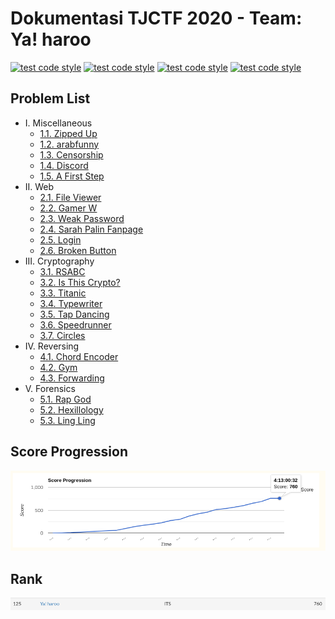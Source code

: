 # Dokumentasi TJCTF 2020 - Team: Ya! haroo
[![test code style](https://img.shields.io/badge/Author-Izuru%20Sakamaki-a6e3e9)](https://github.com/IzuruSakamaki)
[![test code style](https://img.shields.io/badge/Name-Mohammad%20Ifaizul%20Hasan-00adb5)](https://github.com/IzuruSakamaki)
[![test code style](https://img.shields.io/badge/NRP-05311840000029-393e46)](https://github.com/IzuruSakamaki)
[![test code style](https://img.shields.io/badge/Lecturers-Mr.%20Ridho%20Rahman%20Hariadi,%20S.Kom.,%20M.Sc.-222831)](https://id.linkedin.com/in/ridho-rahman-hariadi-bb1402109)

## Problem List
- I. Miscellaneous
    - [1.1. Zipped Up](./Zipped-Up/README.md)
    - [1.2. arabfunny](./arabfunny/README.md)
    - [1.3. Censorship](./Censorship/README.md)
    - [1.4. Discord](./Discord/README.md)
    - [1.5. A First Step](./A-First-Step/README.md)
- II. Web
    - [2.1. File Viewer](./File-Viewer/README.md)
    - [2.2. Gamer W](./Gamer-W/README.md)
    - [2.3. Weak Password](./Weak-Password/README.md)
    - [2.4. Sarah Palin Fanpage](./Sarah-Palin-Fanpage/README.md)
    - [2.5. Login](./Login/README.md)
    - [2.6. Broken Button](./Broken-Button/README.md)
- III. Cryptography
    - [3.1. RSABC](./RSABC/README.md)
    - [3.2. Is This Crypto?](./Is-This-Crypto/README.md)
    - [3.3. Titanic](./Titanic/README.md)
    - [3.4. Typewriter](./Typewriter/README.md)
    - [3.5. Tap Dancing](./Tap-Dancing/README.md)
    - [3.6. Speedrunner](./Speedrunner/README.md)
    - [3.7. Circles](./Circles/README.md)
- IV. Reversing
    - [4.1. Chord Encoder](./Chord-Encoder/README.md)
    - [4.2. Gym](./Gym/README.md)
    - [4.3. Forwarding](./Forwarding/README.md)
- V. Forensics
    - [5.1. Rap God](./Rap-God/README.md)
    - [5.2. Hexillology](./Hexillology/README.md)
    - [5.3. Ling Ling](./Ling-Ling/README.md)

## Score Progression
![Score Progression](points.png)

## Rank
![Ranking](ranking.png)
